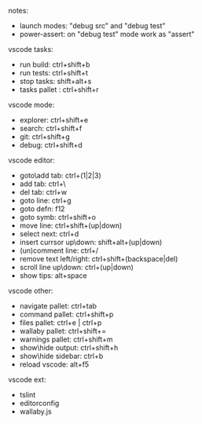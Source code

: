 notes:
 * launch modes: "debug src" and "debug test"
 * power-assert: on "debug test" mode work as "assert"

vscode tasks:
 * run build: ctrl+shift+b
 * run tests: ctrl+shift+t
 * stop tasks: shift+alt+s
 * tasks pallet : ctrl+shift+r

vscode mode:
 * explorer: ctrl+shift+e
 * search: ctrl+shift+f
 * git: ctrl+shift+g
 * debug: ctrl+shift+d

vscode editor:
 * goto\add tab: ctrl+(1|2|3)
 * add tab: ctrl+\
 * del tab: ctrl+w
 * goto line: ctrl+g
 * goto defn: f12
 * goto symb: ctrl+shift+o
 * move line: ctrl+shift+(up|down)
 * select next: ctrl+d
 * insert currsor up\down: shift+alt+(up|down)
 * (un)comment line: ctrl+/
 * remove text left/right: ctrl+shift+(backspace|del)
 * scroll line up\down: ctrl+(up|down)
 * show tips: alt+space

vscode other:
 * navigate pallet: ctrl+tab
 * command pallet: ctrl+shift+p
 * files pallet: ctrl+e | ctrl+p
 * wallaby pallet: ctrl+shift+=
 * warnings pallet: ctrl+shift+m
 * show\hide output: ctrl+shift+h
 * show\hide sidebar: ctrl+b
 * reload vscode: alt+f5

vscode ext:
 * tslint
 * editorconfig
 * wallaby.js
